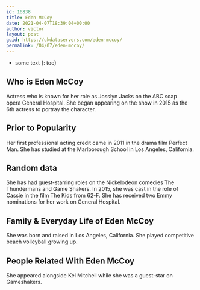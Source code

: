 ```yaml
---
id: 16838
title: Eden McCoy
date: 2021-04-07T18:39:04+00:00
author: victor
layout: post
guid: https://ukdataservers.com/eden-mccoy/
permalink: /04/07/eden-mccoy/
---
```


* some text
{: toc}


## Who is Eden McCoy



Actress who is known for her role as Josslyn Jacks on the ABC soap opera General Hospital. She began appearing on the show in 2015 as the 6th actress to portray the character.

                
                
                
## Prior to Popularity



Her first professional acting credit came in 2011 in the drama film Perfect Man. She has studied at the Marlborough School in Los Angeles, California.

                
                
                
## Random data



She has had guest-starring roles on the Nickelodeon comedies The Thundermans and Game Shakers. In 2015, she was cast in the role of Cassie in the film The Kids from 62-F. She has received two Emmy nominations for her work on General Hospital.

                
                
                
## Family & Everyday Life of Eden McCoy



She was born and raised in Los Angeles, California. She played competitive beach volleyball growing up.

                
                
                
## People Related With Eden McCoy



She appeared alongside Kel Mitchell while she was a guest-star on Gameshakers.

                
              
            
          
          
          